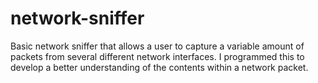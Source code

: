 # network-sniffer
Basic network sniffer that allows a user to capture a variable amount of packets from several different network interfaces. I programmed this to develop a better
understanding of the contents within a network packet.
